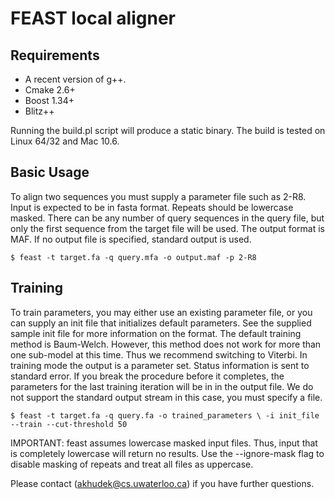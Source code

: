 FEAST local aligner
===================

Requirements
------------

* A recent version of g++.
* Cmake 2.6+
* Boost 1.34+ 
* Blitz++

Running the build.pl script will produce a static binary. The build is
tested on Linux 64/32 and Mac 10.6. 

Basic Usage
-----------

To align two sequences you must supply a parameter file such as 2-R8. 
Input is expected to be in fasta format. Repeats should be lowercase
masked. There can be any number of query sequences in the query file,
but only the first sequence from the target file will be used. The
output format is MAF. If no output file is specified, standard output
is used.

`$ feast -t target.fa -q query.mfa -o output.maf -p 2-R8`

Training
--------

To train parameters, you may either use an existing parameter file, or
you can supply an init file that initializes default parameters. See
the supplied sample init file for more information on the format. 
The default training method is Baum-Welch. However, this method does
not work for more than one sub-model at this time. Thus we recommend
switching to Viterbi.  In training mode the output is a parameter set.
Status information is sent to standard error. If you break the 
procedure before it completes, the parameters for the last training
iteration will be in in the output file. We do not support the
standard output stream in this case, you must specify a file.

`$ feast -t target.fa -q query.fa -o trained_parameters \
 -i init_file --train --cut-threshold 50`

IMPORTANT: feast assumes lowercase masked input files. Thus,
input that is completely lowercase will return no results. Use
the --ignore-mask flag to disable masking of repeats and treat
all files as uppercase.

Please contact (akhudek@cs.uwaterloo.ca) if you have further questions.


